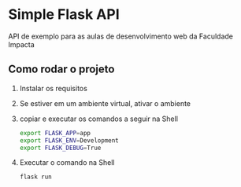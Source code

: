 # Simple Flask API

API de exemplo para as aulas de desenvolvimento web da Faculdade Impacta

## Como rodar o projeto

1. Instalar os requisitos

2. Se estiver em um ambiente virtual, ativar o ambiente

3. copiar e executar os comandos a seguir na Shell

    ```sh
    export FLASK_APP=app
    export FLASK_ENV=Development
    export FLASK_DEBUG=True
    ```

4. Executar o comando na Shell

    ```sh
    flask run
    ```
